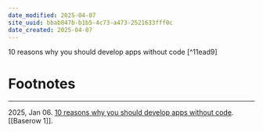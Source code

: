```yaml
---
date_modified: 2025-04-07
site_uuid: bbab847b-b1b5-4c73-a473-2521633fff0c
date_created: 2025-04-07
---
```


10 reasons why you should develop apps without code [^11ead9]

# Footnotes
***
2025, Jan 06. [10 reasons why you should develop apps without code](https://baserow.io/blog/apps-without-code). [[Baserow 1]].